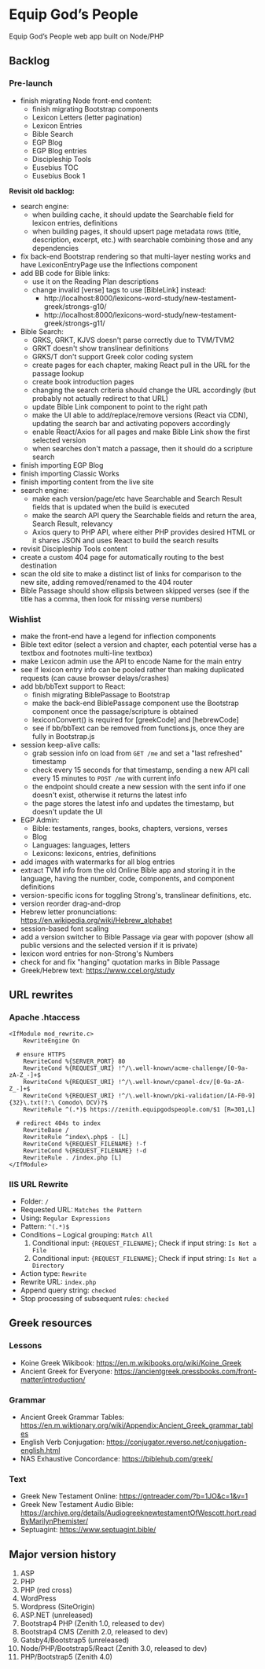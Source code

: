 # Equip God’s People

Equip God’s People web app built on Node/PHP

## Backlog

### Pre-launch

- finish migrating Node front-end content:
  - finish migrating Bootstrap components
  - Lexicon Letters (letter pagination)
  - Lexicon Entries
  - Bible Search
  - EGP Blog
  - EGP Blog entries
  - Discipleship Tools
  - Eusebius TOC
  - Eusebius Book 1

**Revisit old backlog:**

- search engine:
  - when building cache, it should update the Searchable field for lexicon entries, definitions
  - when building pages, it should upsert page metadata rows (title, description, excerpt, etc.) with searchable combining those and any dependencies
- fix back-end Bootstrap rendering so that multi-layer nesting works and have LexiconEntryPage use the Inflections component
- add BB code for Bible links:
  - use it on the Reading Plan descriptions
  - change invalid [verse] tags to use [BibleLink] instead:
    - http://localhost:8000/lexicons-word-study/new-testament-greek/strongs-g10/
    - http://localhost:8000/lexicons-word-study/new-testament-greek/strongs-g11/
- Bible Search:
  - GRKS, GRKT, KJVS doesn't parse correctly due to TVM/TVM2
  - GRKT doesn't show translinear definitions
  - GRKS/T don't support Greek color coding system
  - create pages for each chapter, making React pull in the URL for the passage lookup
  - create book introduction pages
  - changing the search criteria should change the URL accordingly (but probably not actually redirect to that URL)
  - update Bible Link component to point to the right path
  - make the UI able to add/replace/remove versions (React via CDN), updating the search bar and activating popovers accordingly
  - enable React/Axios for all pages and make Bible Link show the first selected version
  - when searches don't match a passage, then it should do a scripture search
- finish importing EGP Blog
- finish importing Classic Works
- finish importing content from the live site
- search engine:
  - make each version/page/etc have Searchable and Search Result fields that is updated when the build is executed
  - make the search API query the Searchable fields and return the area, Search Result, relevancy
  - Axios query to PHP API, where either PHP provides desired HTML or it shares JSON and uses React to build the search results
- revisit Discipleship Tools content
- create a custom 404 page for automatically routing to the best destination
- scan the old site to make a distinct list of links for comparison to the new site, adding removed/renamed to the 404 router
- Bible Passage should show ellipsis between skipped verses (see if the title has a comma, then look for missing verse numbers)

### Wishlist

- make the front-end have a legend for inflection components
- Bible text editor (select a version and chapter, each potential verse has a textbox and footnotes multi-line textbox)
- make Lexicon admin use the API to encode Name for the main entry
- see if lexicon entry info can be pooled rather than making duplicated requests (can cause browser delays/crashes)
- add bb/bbText support to React:
  - finish migrating BiblePassage to Bootstrap
  - make the back-end BiblePassage component use the Bootstrap component once the passage/scripture is obtained
  - lexiconConvert() is required for [greekCode] and [hebrewCode]
  - see if bb/bbText can be removed from functions.js, once they are fully in Bootstrap.js
- session keep-alive calls:
  - grab session info on load from `GET /me` and set a "last refreshed" timestamp
  - check every 15 seconds for that timestamp, sending a new API call every 15 minutes to `POST /me` with current info
  - the endpoint should create a new session with the sent info if one doesn't exist, otherwise it returns the latest info
  - the page stores the latest info and updates the timestamp, but doesn't update the UI
- EGP Admin:
  - Bible: testaments, ranges, books, chapters, versions, verses
  - Blog
  - Languages: languages, letters
  - Lexicons: lexicons, entries, definitions
- add images with watermarks for all blog entries
- extract TVM info from the old Online Bible app and storing it in the language, having the number, code, components, and component definitions
- version-specific icons for toggling Strong's, translinear definitions, etc.
- version reorder drag-and-drop
- Hebrew letter pronunciations: https://en.wikipedia.org/wiki/Hebrew_alphabet
- session-based font scaling
- add a version switcher to Bible Passage via gear with popover (show all public versions and the selected version if it is private)
- lexicon word entries for non-Strong's Numbers
- check for and fix "hanging" quotation marks in Bible Passage
- Greek/Hebrew text: https://www.ccel.org/study

## URL rewrites

### Apache .htaccess

```
<IfModule mod_rewrite.c>
	RewriteEngine On

  # ensure HTTPS
	RewriteCond %{SERVER_PORT} 80
	RewriteCond %{REQUEST_URI} !^/\.well-known/acme-challenge/[0-9a-zA-Z_-]+$
	RewriteCond %{REQUEST_URI} !^/\.well-known/cpanel-dcv/[0-9a-zA-Z_-]+$
	RewriteCond %{REQUEST_URI} !^/\.well-known/pki-validation/[A-F0-9]{32}\.txt(?:\ Comodo\ DCV)?$
	RewriteRule ^(.*)$ https://zenith.equipgodspeople.com/$1 [R=301,L]

  # redirect 404s to index
	RewriteBase /
	RewriteRule ^index\.php$ - [L]
	RewriteCond %{REQUEST_FILENAME} !-f
	RewriteCond %{REQUEST_FILENAME} !-d
	RewriteRule . /index.php [L]
</IfModule>
```

### IIS URL Rewrite

- Folder: `/`
- Requested URL: `Matches the Pattern`
- Using: `Regular Expressions`
- Pattern: `^(.*)$`
- Conditions – Logical grouping: `Match All`
  1. Conditional input: `{REQUEST_FILENAME}`; Check if input string: `Is Not a File`
  2. Conditional input: `{REQUEST_FILENAME}`; Check if input string: `Is Not a Directory`
- Action type: `Rewrite`
- Rewrite URL: `index.php`
- Append query string: `checked`
- Stop processing of subsequent rules: `checked`

## Greek resources

### Lessons

- Koine Greek Wikibook: https://en.m.wikibooks.org/wiki/Koine_Greek
- Ancient Greek for Everyone: https://ancientgreek.pressbooks.com/front-matter/introduction/

### Grammar

- Ancient Greek Grammar Tables: https://en.m.wiktionary.org/wiki/Appendix:Ancient_Greek_grammar_tables
- English Verb Conjugation: https://conjugator.reverso.net/conjugation-english.html
- NAS Exhaustive Concordance: https://biblehub.com/greek/

### Text

- Greek New Testament Online: https://gntreader.com/?b=1JO&c=1&v=1
- Greek New Testament Audio Bible: https://archive.org/details/AudiogreeknewtestamentOfWescott.hort.readByMarilynPhemister/
- Septuagint: https://www.septuagint.bible/

## Major version history

1. ASP
2. PHP
3. PHP (red cross)
4. WordPress
5. Wordpress (SiteOrigin)
6. ASP.NET (unreleased)
7. Bootstrap4 PHP (Zenith 1.0, released to dev)
8. Bootstrap4 CMS (Zenith 2.0, released to dev)
9. Gatsby4/Bootstrap5 (unreleased)
10. Node/PHP/Bootstrap5/React (Zenith 3.0, released to dev)
11. PHP/Bootstrap5 (Zenith 4.0)
